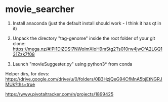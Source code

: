 # movie_searcher
1) Install anaconda (just the default install should work - I think it has qt in it)

2) Unpack the directory "tag-genome" inside the root folder of your git clone:
https://mega.nz/#!PI1DlZDS!7NWoImXIoH9mStg2Ts010rw4jwCfA2LGQ131Zzk7f08

3) Launch "movieSuggester.py" using python3* from conda

Helper dirs, for devs:
https://drive.google.com/drive/u/0/folders/0B3HzjQeG94CfMnA5bjEtNGRJMUk?ths=true

https://www.pivotaltracker.com/n/projects/1899425
